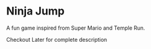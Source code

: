 # Ninja Jump

A fun game inspired from Super Mario and Temple Run.

Checkout Later for complete description
